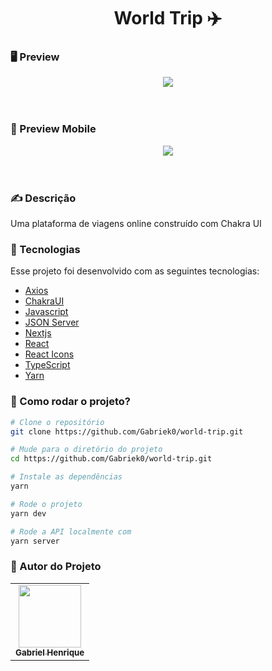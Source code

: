 <h1 align="center">World Trip ✈️</h1>

### 🖥️ Preview
<div align="center">
<img src="/public/world-trip.gif"/>
</div>
<br></br>

### 📱 Preview Mobile
<div align="center">
<img src="/public/world-trip-mobile.gif"/>
</div>
<br></br>


### ✍️ Descrição
<p align="justify">Uma plataforma de viagens online construído com Chakra UI</p>


### :nut_and_bolt: Tecnologias

Esse projeto foi desenvolvido com as seguintes tecnologias:

- [Axios][axios]
- [ChakraUI][chakra]
- [Javascript][javascript]
- [JSON Server][json-server]
- [Nextjs][nextjs]
- [React][reactjs]
- [React Icons][reacticons]
- [TypeScript][typescript]
- [Yarn][yarn]

[javascript]: https://developer.mozilla.org/pt-BR/docs/Web/JavaScript
[typescript]: https://www.typescriptlang.org/
[reactjs]: https://reactjs.org
[nextjs]: https://nextjs.org/
[chakra]: https://chakra-ui.com/
[yarn]: https://yarnpkg.com/
[json-server]: https://www.npmjs.com/package/json-server
[axios]: https://axios-http.com/ptbr/docs/intro
[reacticons]: https://react-icons.github.io/react-icons/

### 🤔 Como rodar o projeto?

```bash
# Clone o repositório
git clone https://github.com/Gabriek0/world-trip.git

# Mude para o diretório do projeto
cd https://github.com/Gabriek0/world-trip.git

# Instale as dependências
yarn

# Rode o projeto
yarn dev

# Rode a API localmente com
yarn server
```

### 🧑 Autor do Projeto

<table>
  <tr>
    <td align="center">
      <a href="https://github.com/Gabriek0">
        <img src='https://avatars.githubusercontent.com/u/89749843?v=4' width="100px;" alt=""/>
        <br />
          <sub>
            <b>Gabriel Henrique</b>
          </sub>
      </a>
    </td>

  </tr>
</table>




